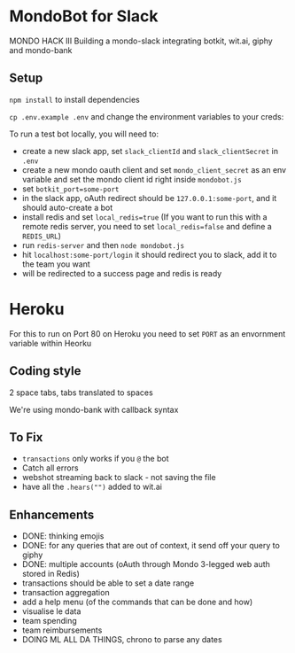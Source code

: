 # MondoBot for Slack
MONDO HACK III
Building a mondo-slack integrating botkit, wit.ai, giphy and mondo-bank

## Setup
`npm install` to install dependencies

`cp .env.example .env` and change the environment variables to your creds:

To run a test bot locally, you will need to:
- create a new slack app, set `slack_clientId` and `slack_clientSecret` in `.env`
- create a new mondo oauth client and set `mondo_client_secret` as an env variable and set the mondo client id right inside `mondobot.js`
- set `botkit_port=some-port`
- in the slack app, oAuth redirect should be `127.0.0.1:some-port`, and it should auto-create a bot
- install redis and set `local_redis=true` (If you want to run this with a remote redis server, you need to set `local_redis=false` and define a `REDIS_URL`)
- run `redis-server` and then `node mondobot.js`
- hit `localhost:some-port/login` it should redirect you to slack, add it to the team you want
- will be redirected to a success page and redis is ready



# Heroku
For this to run on Port 80 on Heroku you need to set `PORT` as an envornment variable within Heorku



## Coding style
2 space tabs, tabs translated to spaces

We're using mondo-bank with callback syntax

## To Fix
- `transactions` only works if you `@` the bot
- Catch all errors
- webshot streaming back to slack - not saving the file
- have all the `.hears("")` added to wit.ai

## Enhancements
- DONE: thinking emojis
- DONE: for any queries that are out of context, it send off your query to giphy
- DONE: multiple accounts (oAuth through Mondo 3-legged web auth stored in Redis)
- transactions should be able to set a date range
- transaction aggregation
- add a help menu (of the commands that can be done and how)
- visualise le data
- team spending
- team reimbursements
- DOING ML ALL DA THINGS, chrono to parse any dates
